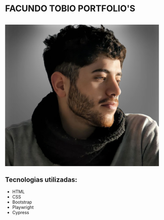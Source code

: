 <h1>FACUNDO TOBIO PORTFOLIO'S</h1>
<br />
<img src="imagenes/fotodePerfil.svg" alt="Foto personal" class="imagen">
<h2>Tecnologias utilizadas:</h2>
<ul>
<li>HTML</li>
<li>CSS</li>
<li>Bootstrap</li>
<li>Playwright</li>
<li>Cypress</li>
</ul>